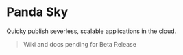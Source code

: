 # Panda Sky
Quicky publish severless, scalable applications in the cloud.

> Wiki and docs pending for Beta Release
